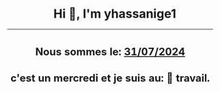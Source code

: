 <h1 align='center'>Hi 👋, I'm yhassanige1</h1>
<div align='center'>

|<h2 align='center'>Nous sommes le: <u>31/07/2024</u></h2><h2 align='center'>c'est un mercredi et je suis au: 🏢 travail.</h2>|
|---
</div>